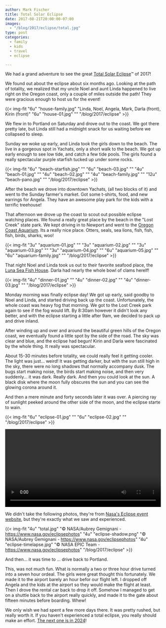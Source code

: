 ```yaml
---
author: Mark Fischer
title: Total Solar Eclipse
date: 2017-08-21T20:00:00-07:00
images:
  - "/blog/2017/eclipse/total.jpg"
type: post
categories:
  - family
  - kids
  - travel
  - eclipse

---
```


We had a grand adventure to see the great [Total Solar Eclipse][1]™ of 2017!

[1]: https://eclipse2017.nasa.gov

We found out about the eclipse about six months ago. Looking at the path of totality, we realized that my uncle Noel and aunt Linda happened to live right on the Oregon coast, only a couple of miles outside the path! They were gracious enough to host us for the event!

<!--more-->

{{< img-fit
    "6u" "house-family.jpg" "Linda, Noel, Angela, Mark, Darla (front), Kirin (front)"
    "6u" "house-01.jpg" ""
    "/blog/2017/eclipse" >}}

We flew in to Portland on Saturday and drove out to the coast. We got there pretty late, but Linda still had a midnight snack for us waiting before we collapsed to sleep.

Sunday we woke up early, and Linda took the girls down to the beach. The live in a gorgeous spot in Yachats, only a short walk to the beach. We got up early enough to see low tide, and catch a few tide pools.  The girls found a really spectacular purple starfish tucked up under some rocks.

{{< img-fit
    "6u" "beach-starfish.jpg" ""
    "6u" "beach-03.jpg" ""
    "4u" "beach-01.jpg" ""
    "4u" "beach-02.jpg" ""
    "4u" "beach-family.jpg" ""
    "12u" "beach-pano.jpg" ""
    "/blog/2017/eclipse" >}}

After the beach we drove into downtown Yachats, (all two blocks of it) and went to the Sunday farmer's market. Got some t-shirts, food, and new earrings for Angela.  They have an awesome play park for the kids with a terrific treehouse!

That afternoon we drove up the coast to scout out possible eclipse watching places. We found a really great place by the beach in the "Lost Creek" state park. We kept driving in to Newport and went to the [Oregon Coast Aquarium][2]. Its a really nice place. Otters, seals, sea lions, fish, fish, fish, birds, sharks, woo!  

[2]: http://aquarium.org

{{< img-fit
    "3u" "aquarium-01.jpg" ""
    "3u" "aquarium-02.jpg" ""
    "3u" "aquarium-03.jpg" ""
    "3u" "aquarium-04.jpg" ""
    "6u" "aquarium-05.jpg" ""
    "6u" "aquarium-family.jpg" ""
    "/blog/2017/eclipse" >}}

That night Noel and Linda took us out to their favorite seafood place, the [Luna Sea Fish House][3]. Darla had nearly the whole bowl of clams herelf!

[3]: https://www.lunaseafishhouse.com

{{< img-fit
    "4u" "dinner-01.jpg" ""
    "4u" "dinner-02.jpg" ""
    "4u" "dinner-03.jpg" ""
    "/blog/2017/eclipse" >}}

Monday morning was finally eclipse day! We got up early, said goodby to Noel and Linda, and started driving back up the coast. Unfortunately, the whole coast was heavy fog that morning. We got to the Lost Creek park again to see if the fog would lift. By 8:30am however it didn't look any better, and with the eclipse starting a little after 9am, we decided to pack up and drive inland.

After winding up and over and around the beautiful green hills of the Oregon coast, we eventually found a little spot by the side of the road.  The sky was clear and blue, and the eclipse had begun!  Kirin and Darla were fascinated by the whole thing. It really was spectacular.

About 15-30 minutes before totality, we could really feel it getting cooler. The light was just... weird!  It was getting darker, but with the sun still high in the sky, there were no long shadows that normally accompany dusk. The bugs start making noise, the birds start making noise, and then very suddenly... it was dark.  Really dark.  And then you could look at the sun. A black disk where the moon fully obscures the sun and you can see the glowing corona around it.

And then a mere minute and forty seconds later it was over. A piercing ray of sunlight peeked around the other side of the moon, and the eclipse starte to wain.

{{< img-fit
    "6u" "eclipse-01.jpg" ""
    "6u" "eclipse-02.jpg" ""
    "/blog/2017/eclipse" >}}

<video width="100%" controls>
 <source src="/blog/2017/eclipse/eclipse-timelapse.m4v" type="video/mp4" />
</video>

We didn't take the following photos, they're from [Nasa's Eclipse event website][4], but they're exactly what we saw and experienced.

[4]: https://www.nasa.gov/eclipsephotos

{{< img-fit
    "4u" "total.jpg" "&copy; NASA/Aubrey Gemignani - https://www.nasa.gov/eclipsephotos"
    "4u" "eclipse-shadow.png" "&copy; NASA/Aubrey Gemignani - https://www.nasa.gov/eclipsephotos"
    "4u" "eclipse-timelapse.jpg" "&copy; NASA EPIC Team - https://www.nasa.gov/eclipsephotos"
    "/blog/2017/eclipse" >}}

And then... it was time to ... drive back to Portland.

This, was not much fun.  What is normally a two or three hour drive turned into a seven hour ordeal. The girls were great thought this fortunately. We made it to the airport barely an hour befor our flight left. I dropped off Angela and the kids at the airport so they would make the flight at least. Then I drove the rental car back to drop it off. Somehow I managed to get on a shuttle back to the airport really quickly, and made it to the gate about fifteen minutes before boarding.  Whew!

We only wish we had spent a few more days there. It was pretty rushed, but really worth it. If you haven't experienced a total eclipse, you really should make an effort. [The next one is in 2024][5]!

[5]: https://eclipse.gsfc.nasa.gov/SEgoogle/SEgoogle2001/SE2024Apr08Tgoogle.html


